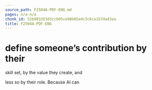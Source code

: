 ```yaml
---
source_path: F2504A-PDF-ENG.md
pages: n/a-n/a
chunk_id: 52b983263d3ccb05ce98b85edc3c6ca1b7da43ea
title: F2504A-PDF-ENG
---
```

# define someone’s contribution by their

skill set, by the value they create, and

less so by their role. Because AI can
